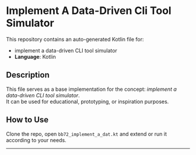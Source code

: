 # Implement A Data-Driven Cli Tool Simulator

This repository contains an auto-generated Kotlin file for:

- implement a data-driven CLI tool simulator
- **Language**: Kotlin

## Description

This file serves as a base implementation for the concept: *implement a data-driven CLI tool simulator*.  
It can be used for educational, prototyping, or inspiration purposes.

## How to Use

Clone the repo, open `bb72_implement_a_dat.kt` and extend or run it according to your needs.

---


